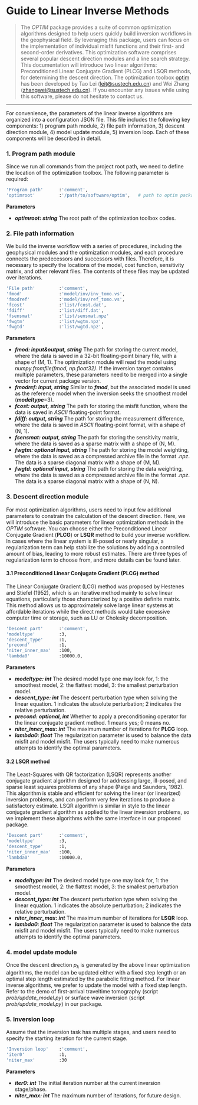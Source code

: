 # Guide to Linear Inverse Methods

>The *OPTIM* package provides a suite of common optimization algorithms designed to help users quickly build inversion workflows in the geophysical field. By leveraging this package, users can focus on the implementation of individual misfit functions and their first- and second-order derivatives. This optimization software comprises several popular descent direction modules and a line search strategy. This documentation will introduce two linear algorithms: Preconditioned Linear Conjugate Gradient (PLCG) and LSQR methods, for determining the descent direction. The optimization toolbox [optim](https://github.com/beyondTaoLei/optim) has been developed by Tao Lei (leit@sustech.edu.cn) and Wei Zhang (zhangwei@sustech.edu.cn). If you encounter any issues while using this software, please do not hesitate to contact us.
***

For convenience, the parameters of the linear inverse algorithms are organized into a configuration JSON file. This file includes the following key components: 1) program path module, 2) file path information, 3) descent direction module, 4) model update module, 5) inversion loop. Each of these components will be described in detail.

### 1. Program path module
  Since we run all commands from the project root path, we need to define the location of the optimization toolbox. The following parameter is required:
  ```sh
  'Program path'      :'comment',
  'optimroot'         :'/path/to/software/optim',   # path to optim package

  ```
  **Parameters**
  - ***optimroot: string*** 
  The root path of the optimization toolbox codes. 

### 2. File path information
  We build the inverse workflow with a series of procedures, including the geophysical modules and the optimization modules, and each procedure connects the predecessors and successors with files. Therefore, it is necessary to specify the locations of the model, cost function, sensitivity matrix, and other relevant files. The contents of these files may be updated over iterations.
  ```sh
  'File path'         :'comment',
  'fmod'              :'model/inv/inv_tomo.vs',
  'fmodref'           :'model/inv/ref_tomo.vs',
  'fcost'             :'list/fcost.dat',
  'fdiff'             :'list/diff.dat',
  'fsensmat'          :'list/sensmat.npz'
  'fwgtm'             :'list/wgtm.npz',
  'fwgtd'             :'list/wgtd.npz',
  ```
  **Parameters**
  - ***fmod: input&output, string***
    The path for storing the current model, where the data is saved in a 32-bit floating-point binary file, with a shape of (M, 1). The optimization module will read the model using *numpy.fromfile(fmod, np.float32)*. If the inversion target contains multiple parameters, these parameters need to be merged into a single vector for current package version.
  - ***fmodref: input, string***
    Similar to ***fmod***, but the associated model is used as the reference model when the inversion seeks the smoothest model (***modeltype***=3).
  - ***fcost: output, string***
    The path for storing the misfit function, where the data is saved in *ASCII* floating-point format.
  - ***fdiff: output, string***
    The path for storing the measurement difference, where the data is saved in *ASCII* floating-point format, with a shape of (N, 1).
  - ***fsensmat: output, string***
    The path for storing the sensitivity matrix, where the data is saved as a sparse matrix with a shape of (N, M).
  - ***fwgtm: optional input, string***
    The path for storing the model weighting, where the data is saved as a compressed archive file in the format *.npz*. The data is a sparse diagonal matrix with a shape of (M, M).
  - ***fwgtd: optional input, string***
    The path for storing the data weighting, where the data is saved as a compressed archive file in the format *.npz*. The data is a sparse diagonal matrix with a shape of (N, N).

### 3. Descent direction module
  For most optimization algorithms, users need to input few additional parameters to constrain the calculation of the descent direction. Here, we will introduce the basic parameters for linear optimization methods in the *OPTIM* software. You can choose either the Preconditioned Linear Conjugate Gradient (**PLCG**) or **LSQR** method to build your inverse workflow. In cases where the linear system is ill-posed or nearly singular, a regularization term can help stabilize the solutions by adding a controlled amount of bias, leading to more robust estimates. There are three types of regularization term to choose from, and more details can be found later.

#### 3.1 Preconditioned Linear Conjugate Gradient (PLCG) method
  The Linear Conjugate Gradient (LCG) method was proposed by Hestenes and Stiefel (1952), which is an iterative method mainly to solve linear equations, particularly those characterized by a positive definite matrix. This method allows us to approximately solve large linear systems at affordable iterations while the direct methods would take excessive computer time or storage, such as LU or Cholesky decomposition.
  ```sh
  'Descent part'      :'comment',
  'modeltype'         :3,                         
  'descent_type'      :1,                         
  'precond'           :1,                         
  'niter_inner_max'   :100,                      
  'lambda0'           :10000.0,                        
  ```
  **Parameters**
  - ***modeltype: int***
    The desired model type one may look for, 1: the smoothest model, 2: the flattest model, 3: the smallest perturbation model.
  - ***descent_type: int***
    The descent perturbation type when solving the linear equation. 1 indicates the absolute perturbation; 2 indicates the relative perturbation. 
  - ***precond: optional, int***
    Whether to apply a preconditioning operator for the linear conjugate gradient method. 1 means yes; 0 means no.
  - ***niter_inner_max: int***
    The maximum number of iterations for **PLCG** loop.
  - ***lambda0: float***
    The regularization parameter is used to balance the data misfit and model misfit. The users typically need to make numerous attempts to identify the optimal parameters.

#### 3.2 LSQR method
  The Least-Squares with QR factorization (LSQR) represents another conjugate gradient algorithm designed for addressing large, ill-posed, and sparse least squares problems of any shape (Paige and Saunders, 1982). This algorithm is stable and efficient for solving the linear (or linearized) inversion problems, and can perform very few iterations to produce a satisfactory estimate. LSQR algorithm is similar in style to the linear conjugate gradient algorithm as applied to the linear inversion problems, so we implement these algorithms with the same interface in our proposed package.
  ```sh
  'Descent part'      :'comment',
  'modeltype'         :3,                         
  'descent_type'      :1,                         
  'niter_inner_max'   :100,                      
  'lambda0'           :10000.0,                        
  ```
  **Parameters**
  - ***modeltype: int***
    The desired model type one may look for, 1: the smoothest model, 2: the flattest model, 3: the smallest perturbation model.
  - ***descent_type: int***
    The descent perturbation type when solving the linear equation. 1 indicates the absolute perturbation; 2 indicates the relative perturbation. 
  - ***niter_inner_max: int***
    The maximum number of iterations for **LSQR** loop.
  - ***lambda0: float***
    The regularization parameter is used to balance the data misfit and model misfit. The users typically need to make numerous attempts to identify the optimal parameters.

### 4. model update module
  Once the descent direction $p_k$ is generated by the above linear optimization algorithms, the model can be updated either with a fixed step length or an optimal step length estimated by the parabolic fitting method. For linear inverse algorithms, we prefer to update the model with a fixed step length. Refer to the demo of first-arrival traveltime tomography (script *prob/update_model.py*) or surface wave inversion (script *prob/update_model.py*) in our package.
  
### 5. Inversion loop
  Assume that the inversion task has multiple stages, and users need to specify the starting iteration for the current stage.
  ```sh
  'Inversion loop'    :'comment',
  'iter0'             :1,                     
  'niter_max'         :30
  ```
  **Parameters**
  - ***iter0: int***
    The initial iteration number at the current inversion stage/phase.
  - ***niter_max: int***
    The maximum number of iterations, for future design.